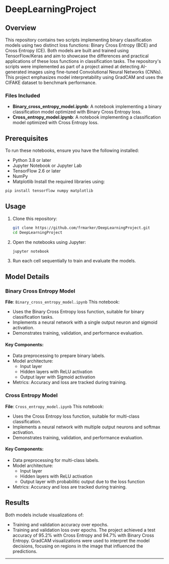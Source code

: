 # DeepLearningProject

## Overview
This repository contains two scripts implementing binary classification models using two distinct loss functions: Binary Cross Entropy (BCE) and Cross Entropy (CE). Both models are built and trained using TensorFlow/Keras and aim to showcase the differences and practical applications of these loss functions in classification tasks.
The repository's scripts were implemented as part of a project aimed at detecting AI-generated images using fine-tuned Convolutional Neural Networks (CNNs). This project emphasizes model interpretability using GradCAM and uses the CIFAKE dataset to benchmark performance.
### Files Included
- **Binary\_cross\_entropy\_model.ipynb**: A notebook implementing a binary classification model optimized with Binary Cross Entropy loss.
- **Cross\_entropy\_model.ipynb**: A notebook implementing a classification model optimized with Cross Entropy loss.
## Prerequisites
To run these notebooks, ensure you have the following installed:
- Python 3.8 or later
- Jupyter Notebook or Jupyter Lab
- TensorFlow 2.6 or later
- NumPy
- Matplotlib
Install the required libraries using:
```bash
pip install tensorflow numpy matplotlib
```
## Usage
1. Clone this repository:
   ```bash
   git clone https://github.com/frmarker/DeepLearningProject.git
   cd DeepLearningProject
   ```
2. Open the notebooks using Jupyter:
   ```bash
   jupyter notebook
   ```
3. Run each cell sequentially to train and evaluate the models.
## Model Details
### Binary Cross Entropy Model
**File**: `Binary_cross_entropy_model.ipynb`
This notebook:
- Uses the Binary Cross Entropy loss function, suitable for binary classification tasks.
- Implements a neural network with a single output neuron and sigmoid activation.
- Demonstrates training, validation, and performance evaluation.
#### Key Components:
- Data preprocessing to prepare binary labels.
- Model architecture:
  - Input layer
  - Hidden layers with ReLU activation
  - Output layer with Sigmoid activation
- Metrics: Accuracy and loss are tracked during training.
### Cross Entropy Model
**File**: `Cross_entropy_model.ipynb`
This notebook:
- Uses the Cross Entropy loss function, suitable for multi-class classification.
- Implements a neural network with multiple output neurons and softmax activation.
- Demonstrates training, validation, and performance evaluation.
#### Key Components:
- Data preprocessing for multi-class labels.
- Model architecture:
  - Input layer
  - Hidden layers with ReLU activation
  - Output layer with probabilitic output due to the loss function
- Metrics: Accuracy and loss are tracked during training.
## Results
Both models include visualizations of:
- Training and validation accuracy over epochs.
- Training and validation loss over epochs.
The project achieved a test accuracy of 95.2% with Cross Entropy and 94.7% with Binary Cross Entropy. GradCAM visualizations were used to interpret the model decisions, focusing on regions in the image that influenced the predictions.
---
